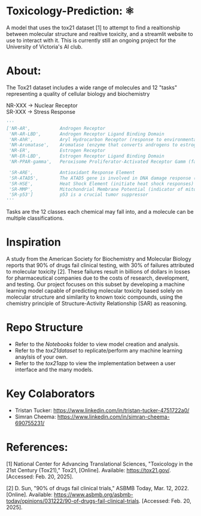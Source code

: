 # **Toxicology-Prediction: ⚛️**
A model that uses the tox21 dataset [1] to attempt to find a realtionship between molecular structure and realtive toxicity, and a streamlit website to use to interact with it.
This is currently still an ongoing project for the University of Victoria's AI club.

# About:
The Tox21 dataset includes a wide range of molecules and 12 "tasks" representing a quality of cellular biology and biochemistry

NR-XXX -> Nuclear Receptor  
SR-XXX -> Stress Response

```python
'''
['NR-AR',           Androgen Receptor  
 'NR-AR-LBD',       Androgen Receptor Ligand Binding Domain  
 'NR-AhR',          Aryl Hydrocarbon Receptor (response to environmental toxins)  
 'NR-Aromatase',    Aromatase (enzyme that converts androgens to estrogens)  
 'NR-ER',           Estrogen Receptor  
 'NR-ER-LBD',       Estrogen Receptor Ligand Binding Domain  
 'NR-PPAR-gamma',   Peroxisome Proliferator-Activated Receptor Gamm (fat storage and glucose)  

 'SR-ARE',          Antioxidant Response Element  
 'SR-ATAD5',        The ATAD5 gene is involved in DNA damage response (could lead to mutations)  
 'SR-HSE',          Heat Shock Element (initiate heat shock responses)  
 'SR-MMP',          Mitochondrial Membrane Potential (indicator of mitochondrial dysfunction) 
 'SR-p53']          p53 is a crucial tumor suppressor
'''
```

Tasks are the 12 classes each chemical may fall into, and a molecule can be multiple classifications.

# Inspiration
A study from the American Society for Biochemistry and Molecular Biology reports that 90% of drugs fail clinical testing, with 30% of failures attributed to molecular toxicity [2]. These failures result in billions of dollars in losses for pharmaceutical companies due to the costs of research, development, and testing. Our project focuses on this subset by developing a machine learning model capable of predicting molecular toxicity based solely on molecular structure and similarity to known toxic compounds, using the chemistry principle of Structure-Activity Relationship (SAR) as reasoning.

# Repo Structure
  - Refer to the _Notebooks_ folder to view model creation and analysis.
  - Refer to the _tox21dataset_ to replicate/perform any machine learning anaylsis of your own.
  - Refer to the _tox21app_ to view the implementation between a user interface and the many models.

# Key Colaborators
* Tristan Tucker: https://www.linkedin.com/in/tristan-tucker-4751722a0/
* Simran Cheema: https://www.linkedin.com/in/simran-cheema-690755231/

# References:
  [1] National Center for Advancing Translational Sciences, "Toxicology in the 21st Century (Tox21)," 
  Tox21, [Online]. Available: https://tox21.gov/. [Accessed: Feb. 20, 2025].
  
  [2] D. Sun, "90% of drugs fail clinical trials," ASBMB Today, Mar. 12, 2022. [Online]. Available: 
  https://www.asbmb.org/asbmb-today/opinions/031222/90-of-drugs-fail-clinical-trials. [Accessed: Feb. 20, 2025].

